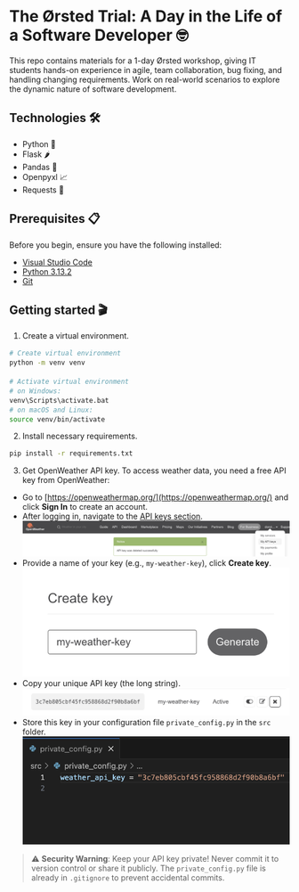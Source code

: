 # The Ørsted Trial: A Day in the Life of a Software Developer 🤓
This repo contains materials for a 1-day Ørsted workshop, giving IT students hands-on experience in agile, team collaboration, bug fixing, and handling changing requirements. Work on real-world scenarios to explore the dynamic nature of software development.

## Technologies 🛠
- Python 🐍
- Flask 🌶️
- Pandas 🐼
- Openpyxl 📈
- Requests 🤌

## Prerequisites 📋
Before you begin, ensure you have the following installed:
- [Visual Studio Code](https://code.visualstudio.com/download)
- [Python 3.13.2](https://www.python.org/downloads/)
- [Git](https://git-scm.com/downloads)

## Getting started 🎬
1. Create a virtual environment.
```bash
# Create virtual environment
python -m venv venv

# Activate virtual environment
# on Windows:
venv\Scripts\activate.bat
# on macOS and Linux:
source venv/bin/activate
```

2. Install necessary requirements.
```bash
pip install -r requirements.txt
```

3. Get OpenWeather API key.
To access weather data, you need a free API key from OpenWeather:

- Go to [https://openweathermap.org/](https://openweathermap.org/) and click **Sign In** to create an account.
- After logging in, navigate to the [API keys section](https://home.openweathermap.org/api_keys).
![alt text](docs/images/my_api_keys.png)
- Provide a name of your key (e.g., `my-weather-key`), click **Create key**. 
![alt text](docs/images/create_key.png)
- Copy your unique API key (the long string).
![alt text](docs/images/copy_key.png)
- Store this key in your configuration file `private_config.py` in the `src` folder.
![alt text](docs/images/store_key.png)
> ⚠️ **Security Warning**: Keep your API key private! Never commit it to version control or share it publicly. The `private_config.py` file is already in `.gitignore` to prevent accidental commits.
